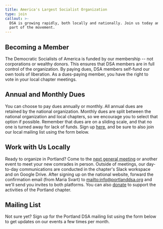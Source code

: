 ```yaml
---
title: America's Largest Socialist Organization
type: join
callout: >-
  DSA is growing rapidly, both locally and nationally. Join us today and be a
  part of the movement.
---
```

## Becoming a Member

The Democratic Socialists of America is funded by our membership -- not corporations or wealthy donors. This ensures that DSA members are in full control of the organization. By paying dues, DSA members self-fund our own tools of liberation. As a dues-paying member, you have the right to vote in your local chapter meetings.

## Annual and Monthly Dues

You can choose to pay dues annually or monthly. All annual dues are retained by the national organization. Monthly dues are split between the national organization and local chapters, so we encourage you to select that option if possible. Remember that dues are on a sliding scale, and that no one is turned away for lack of funds. Sign up [here](http://dsausa.org/join), and be sure to also join our local mailing list using the form below.

## Work with Us Locally

Ready to organize in Portland? Come to the [next general meeting](/calendar) or another event to meet your new comrades in person. Outside of meetings, our day-to-day communications are conducted in the chapter's Slack workspace and on Google Drive. After signing up on the national website, forward the confirmation email (from Maria Svart) to <mailto:info@portlanddsa.org> and we'll send you invites to both platforms. You can also [donate](https://www.paypal.com/cgi-bin/webscr?cmd=_s-xclick&hosted_button_id=UEP3W7TR2GCSS) to support the activities of the Portland chapter.

## Mailing List

Not sure yet? Sign up for the Portland DSA mailing list using the form below to get updates on our events a few times per month.
